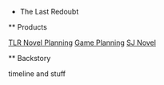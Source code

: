 * The Last Redoubt

** Products

[TLR Novel Planning](novelPlanning.md)
[Game Planning](tlrRPG.md)
[SJ Novel](surprisingJournalist.md)

** Backstory

timeline and stuff
